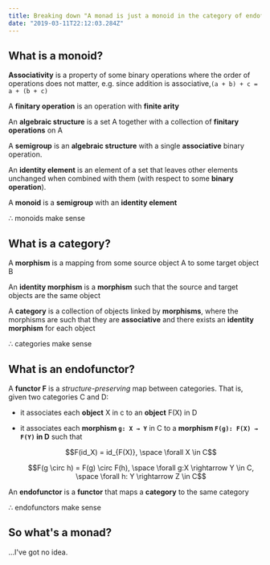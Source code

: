 ```yaml
---
title: Breaking down "A monad is just a monoid in the category of endofunctors"
date: "2019-03-11T22:12:03.284Z"
---
```


## What is a monoid?

**Associativity** is a property of some binary operations where the order of operations does not matter, e.g.  since addition is associative,`(a + b) + c = a + (b + c)`

A **finitary operation** is an operation with **finite arity**

An **algebraic structure** is a set A together with a collection of **finitary operations** on A

A **semigroup** is an **algebraic structure** with a single **associative** binary operation.

An **identity element** is an element of a set that leaves other elements unchanged when combined with them (with respect to some **binary operation**).

A **monoid** is a **semigroup** with an **identity element**

∴ monoids make sense

## What is a category?

A **morphism** is a mapping from some source object A to some target object B

An **identity morphism** is a **morphism** such that the source and target objects are the same object

A **category** is a collection of objects linked by **morphisms**, where the morphisms are such that they are **associative** and there exists an **identity morphism** for each object

∴ categories make sense

## What is an endofunctor?

A **functor F** is a *structure-preserving* map between categories. That is, given two categories C and D:

- it associates each **object** X in c to an **object** F(X) in D
- it associates each **morphism `g: X → Y`** in C to a **morphism `F(g): F(X) → F(Y)` in D** such that

    $$F(id_X) = id_{F(X)}, \space \forall X \in C$$

    $$F(g \circ h) = F(g) \circ F(h), \space \forall g:X \rightarrow Y \in C, \space \forall h: Y \rightarrow Z \in C$$

An **endofunctor** is a **functor** that maps a **category** to the same category

∴ endofunctors make sense

## So what's a monad?

...I've got no idea.